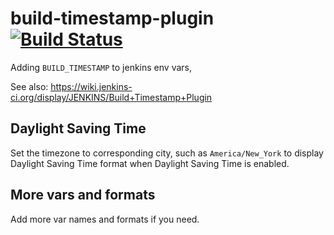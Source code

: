# build-timestamp-plugin [![Build Status](https://jenkins.ci.cloudbees.com/buildStatus/icon?job=plugins/build-timestamp-plugin)](https://jenkins.ci.cloudbees.com/job/plugins/job/build-timestamp-plugin/)
Adding `BUILD_TIMESTAMP` to jenkins env vars,

See also: https://wiki.jenkins-ci.org/display/JENKINS/Build+Timestamp+Plugin

## Daylight Saving Time
Set the timezone to corresponding city, such as `America/New_York` to display Daylight Saving Time format when Daylight Saving Time is enabled.

## More vars and formats
Add more var names and formats if you need.